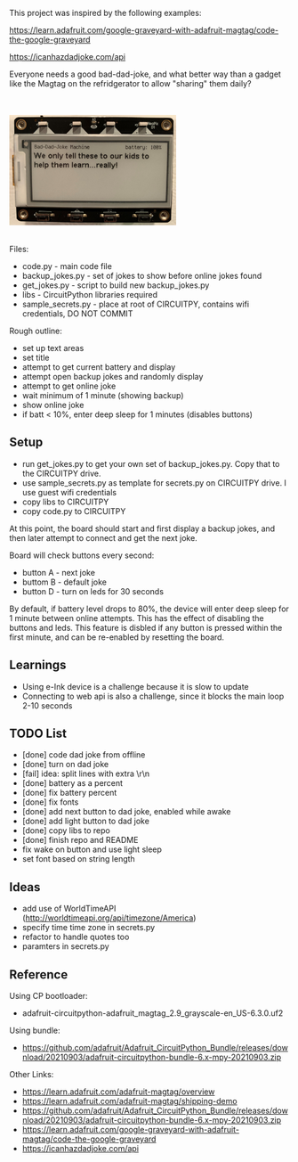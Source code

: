 
This project was inspired by the following examples:

https://learn.adafruit.com/google-graveyard-with-adafruit-magtag/code-the-google-graveyard<br>

https://icanhazdadjoke.com/api<br>


Everyone needs a good bad-dad-joke, and what better way than a gadget like the Magtag on 
the refridgerator to allow "sharing" them daily?

<br>
<br>
<img src="./machine1.jpg" width="300">
<br>
<br>

Files:
- code.py - main code file
- backup_jokes.py - set of jokes to show before online jokes found
- get_jokes.py - script to build new backup_jokes.py
- libs - CircuitPython libraries required
- sample_secrets.py - place at root of CIRCUITPY, contains wifi credentials, DO NOT COMMIT

Rough outline:
- set up text areas
- set title
- attempt to get current battery and display
- attempt open backup jokes and randomly display
- attempt to get online joke
- wait minimum of 1 minute (showing backup)
- show online joke
- if batt < 10%, enter deep sleep for 1 minutes (disables buttons)

## Setup

- run get_jokes.py to get your own set of backup_jokes.py.  Copy that to the CIRCUITPY drive.  
- use sample_secrets.py as template for secrets.py on CIRCUITPY drive.  I use guest wifi credentials
- copy libs to CIRCUITPY
- copy code.py to CIRCUITPY

At this point, the board should start and first display a backup jokes, and then later attempt to connect
and get  the next joke.

Board will check buttons every second:

- button A - next joke
- buttom B - default joke 
- button D - turn on leds for 30 seconds

By default, if battery level drops to 80%, the device will enter deep sleep for 1 minute between online attempts. This has
the effect of disabling the buttons and leds.  This feature is disbled if any button is pressed within the first minute, and 
can be re-enabled by resetting the board.


## Learnings

- Using e-Ink device is a challenge because it is slow to update
- Connecting to web api is also a challenge, since it blocks the main loop 2-10 seconds

## TODO List

- [done] code dad joke from offline
- [done] turn on dad joke
- [fail] idea: split lines with extra \r\n
- [done] battery as a percent
- [done] fix battery percent
- [done] fix fonts
- [done] add next button to dad joke, enabled while awake
- [done] add light button to dad joke
- [done] copy libs to repo
- [done] finish repo and README
- fix wake on button and use light sleep
- set font based on string length

## Ideas

- add use of WorldTimeAPI (http://worldtimeapi.org/api/timezone/America)
- specify time time zone in secrets.py
- refactor to handle quotes too
- paramters in secrets.py

## Reference

Using CP bootloader:
- adafruit-circuitpython-adafruit_magtag_2.9_grayscale-en_US-6.3.0.uf2

Using bundle:
- https://github.com/adafruit/Adafruit_CircuitPython_Bundle/releases/download/20210903/adafruit-circuitpython-bundle-6.x-mpy-20210903.zip

Other Links:
- https://learn.adafruit.com/adafruit-magtag/overview
- https://learn.adafruit.com/adafruit-magtag/shipping-demo
- https://github.com/adafruit/Adafruit_CircuitPython_Bundle/releases/download/20210903/adafruit-circuitpython-bundle-6.x-mpy-20210903.zip
- https://learn.adafruit.com/google-graveyard-with-adafruit-magtag/code-the-google-graveyard
- https://icanhazdadjoke.com/api
